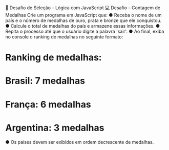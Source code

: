 🧪 Desafio de Seleção – Lógica com JavaScript
💻 Desafio – Contagem de Medalhas
Crie um programa em JavaScript que:
● Receba o nome de um país e o número de medalhas de ouro, prata e bronze que
ele conquistou.
● Calcule o total de medalhas do país e armazene essas informações.
● Repita o processo até que o usuário digite a palavra 'sair'.
● Ao final, exiba no console o ranking de medalhas no seguinte formato:
# Ranking de medalhas:
# Brasil: 7 medalhas
# França: 6 medalhas
# Argentina: 3 medalhas
● Os países devem ser exibidos em ordem decrescente de medalhas.
